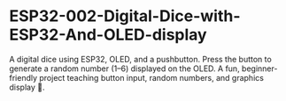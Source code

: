 # ESP32-002-Digital-Dice-with-ESP32-And-OLED-display
A digital dice using ESP32, OLED, and a pushbutton. Press the button to generate a random number (1–6) displayed on the OLED. A fun, beginner-friendly project teaching button input, random numbers, and graphics display 🎲.
